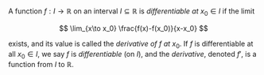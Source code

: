 A function $f: I \to \mathbb{R}$ on an interval $I \subseteq \mathbb{R}$ 
is *differentiable at* $x_0 \in I$ if the limit

$$
\lim_{x\to x_0} \frac{f(x)-f(x_0)}{x-x_0}
$$

exists, and its value is called the *derivative of* $f$ *at* $x_0$. If $f$ 
is differentiable at all $x_0 \in I$, we say $f$ is *differentiable* (on $I$), 
and the *derivative*, denoted $f'$, is a function from $I$ to $\mathbb R$.
